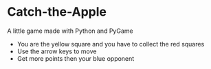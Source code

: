 # Catch-the-Apple
A little game made with Python and PyGame

- You are the yellow square and you have to collect the red squares
- Use the arrow keys to move
- Get more points then your blue opponent
